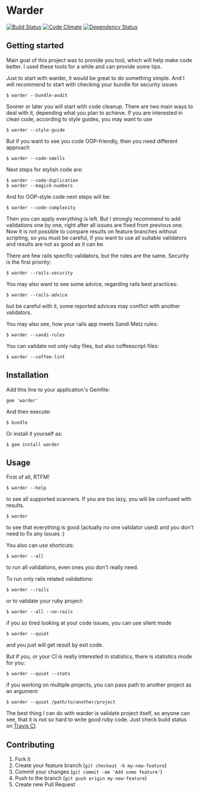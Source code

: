 # Warder

[![Build Status](https://travis-ci.org/yltsrc/warder.svg?branch=master)](https://travis-ci.org/yltsrc/warder)
[![Code Climate](https://codeclimate.com/github/yltsrc/warder.svg)](https://codeclimate.com/github/yltsrc/warder)
[![Dependency Status](https://gemnasium.com/yltsrc/warder.svg)](https://gemnasium.com/yltsrc/warder)

## Getting started

Main goal of this project was to provide you tool, which will help make code
better. I used these tools for a while and can provide some tips.

Just to start with warder, it would be great to do something simple.
And I will recommend to start with checking your bundle for security issues

    $ warder --bundle-audit

Sooner or later you will start with code cleanup. There are two main ways to
deal with it, depending what you plan to achieve. If you are interested in clean
code, according to style guides, you may want to use

    $ warder --style-guide

But if you want to see you code OOP-friendly, then you need different approach

    $ warder --code-smells

Next steps for stylish code are:

    $ warder --code-duplication
    $ warder --magick-numbers

And for OOP-style code next steps will be:

    $ warder --code-complexity

Then you can apply everything is left. But I strongly recommend to add
validations one by one, right after all issues are fixed from previous one.
Now it is not possible to compare results on feature branches without scripting,
so you must be careful, if you want to use all suitable validators and results
are not as good as it can be.

There are few rails specific validators, but the rules are the same. Security is
the first priority:

    $ warder --rails-security

You may also want to see some advice, regarding rails best practices:

    $ warder --rails-advice

but be careful with it, some reported advices may conflict with another
validators.

You may also see, how your rails app meets Sandi Metz rules:

    $ warder --sandi-rules

You can validate not only ruby files, but also coffeescript files:

    $ warder --coffee-lint

## Installation

Add this line to your application's Gemfile:

    gem 'warder'

And then execute:

    $ bundle

Or install it yourself as:

    $ gem install warder

## Usage

First of all, RTFM!

    $ warder --help

to see all supported scanners.
If you are too lazy, you will be confused with results.

    $ warder
    
to see that everything is good (actually no one validator used) and you don't
need to fix any issues :)

You also can use shortcuts:

    $ warder --all
    
to run all validations, even ones you don't really need.

To run only rails related validations:

    $ warder --rails

or to validate your ruby project:

    $ warder --all --no-rails

if you so tired looking at your code issues, you can use silent mode

    $ warder --quiet
    
and you just will get result by exit code.

But if you, or your CI is really interested in statistics, there is statistics
mode for you:

    $ warder --quiet --stats

if you working on multiple projects, you can pass path to another project
as an argument:

    $ warder --quiet /path/to/another/project
    
The best thing I can do with warder is validate project itself, so anyone can
see, that it is not so hard to write good ruby code. Just check build status on
[Travis CI](https://travis-ci.org/yltsrc/warder).

## Contributing

1. Fork it
2. Create your feature branch (`git checkout -b my-new-feature`)
3. Commit your changes (`git commit -am 'Add some feature'`)
4. Push to the branch (`git push origin my-new-feature`)
5. Create new Pull Request
